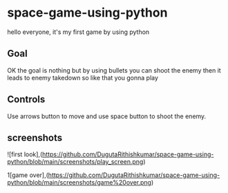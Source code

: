 # space-game-using-python
hello everyone, it's my first game by using python 

## Goal 
OK the goal is nothing but by using bullets you can shoot the enemy then it leads to enemy takedown so like that you gonna play

## Controls

Use arrows button to move and use space button to shoot the enemy.

## screenshots

![first look],(https://github.com/DugutaRithishkumar/space-game-using-python/blob/main/screenshots/play_screen.png)


1[game over],(https://github.com/DugutaRithishkumar/space-game-using-python/blob/main/screenshots/game%20over.png)
